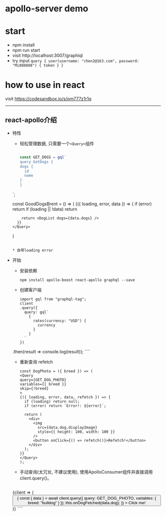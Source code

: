 # apollo-server demo
# start
* npm install
* npm run start
* visit http://localhost:3007/graphiql
* try input
`query {
	 user(username: "chen2@163.com", password: "Mi888888") {
    token
  }
}`

# how to use in react
visit https://codesandbox.io/s/pm777z1r1q
***
## react-apollo介绍
* 特性
	* 轻松管理数据, 只需要一个`<Query>`组件

		````js

		const GET_DOGS = gql`
	  query GetDogs {
	    dogs {
	      id
	      name
	    }
	  }
	`;

	const GoodDogsBrent = () => (
	  <Query query={GET_DOGS}>
	    {({ loading, error, data }) => {
	      if (error) return <Error />
	      if (loading || !data) return <Fetching />

	      return <DogList dogs={data.dogs} />
	    }}
	  </Query>
	)
	````

	* 自带loading error
* 开始
	-  安装依赖
		````
		npm install apollo-boost react-apollo graphql --save
		````
	- 创建客户端
		````
		import gql from "graphql-tag";
		client
		.query({
		  query: gql`
		    {
		      rates(currency: "USD") {
		        currency
		      }
		    }
		  `
		})
  	.then(result => console.log(result));
		````
	- 重新查询 refetch
		````
		const DogPhoto = ({ breed }) => (
	  <Query
	    query={GET_DOG_PHOTO}
	    variables={{ breed }}
	    skip={!breed}
	  >
	    {({ loading, error, data, refetch }) => {
	      if (loading) return null;
	      if (error) return `Error!: ${error}`;

	      return (
	        <div>
	          <img
	            src={data.dog.displayImage}
	            style={{ height: 100, width: 100 }}
	          />
	          <button onClick={() => refetch()}>Refetch!</button>
	        </div>
	      );
	    }}
	  </Query>
		);
		````

	- 手动查询(太冗长, 不建议使用), 使用ApolloConsumer组件并直接调用client.query()。
		````
    <ApolloConsumer>
      {client => (
        <div>
          <button
            onClick={async () => {
              const { data } = await client.query({
                query: GET_DOG_PHOTO,
                variables: { breed: "bulldog" }
              });
              this.onDogFetched(data.dog);
            }}
          >
            Click me!
          </button>
        </div>
      )}
    </ApolloConsumer>
		````
